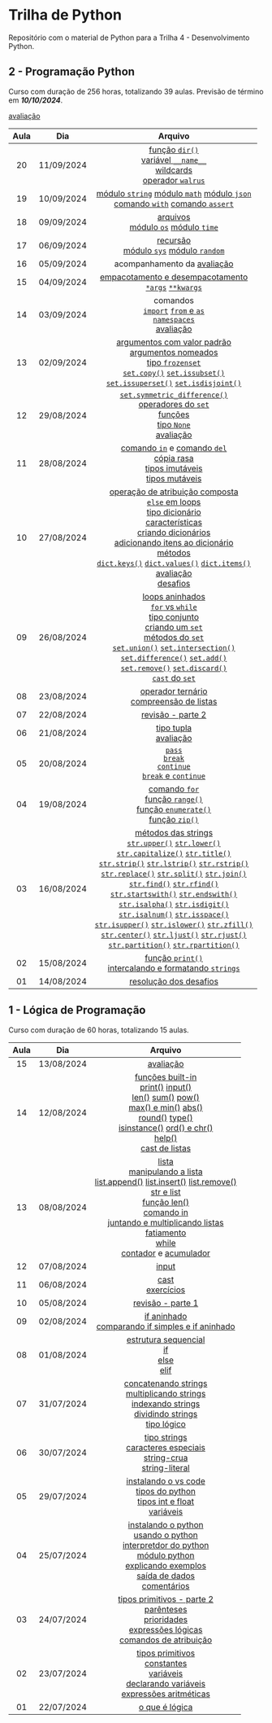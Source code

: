 # Trilha de Python

Repositório com o material de Python para a Trilha 4 - Desenvolvimento Python.

## 2 - Programação Python

Curso com duração de 256 horas, totalizando 39 aulas. Previsão de término em ***10/10/2024***.

[avaliação](2.programacao-python/avaliacao.md)

| Aula | Dia | Arquivo |
| :----: | :----: | :----: |
| 20 | 11/09/2024 | [função `dir()`](2.programacao-python/funcoes-built-in.md#dir)<br>[variável `__name__`](2.programacao-python/modulos.md#variável-__name__-)<br>[wildcards](2.programacao-python/modulos.md#wildcards)<br>[operador `walrus`](2.programacao-python/operador-walrus.md) |
| 19 | 10/09/2024 | [módulo `string`](2.programacao-python/modulos.md#módulo-string) [módulo `math`](2.programacao-python/modulos.md#módulo-math) [módulo `json`](2.programacao-python/modulos.md#módulo-json)<br>[comando `with`](2.programacao-python/arquivos.md#with) [comando `assert`](2.programacao-python/comandos-built-in.md#assert) |
| 18 | 09/09/2024 | [arquivos](2.programacao-python/arquivos.md)<br>[módulo `os`](2.programacao-python/modulos.md#módulo-os) [módulo `time`](2.programacao-python/modulos.md#módulo-time) |
| 17 | 06/09/2024 | [recursão](2.programacao-python/recursao.md)<br>[módulo `sys`](2.programacao-python/modulos.md#módulo-sys) [módulo `random`](2.programacao-python/modulos.md#módulo-random) |
| 16 | 05/09/2024 | acompanhamento da [avaliação](2.programacao-python/avaliacao.md) |
| 15 | 04/09/2024 | [empacotamento e desempacotamento](2.programacao-python/empacotamento-desempacotamento.md)<br>[`*args`](2.programacao-python/funcoes.md#args) [`**kwargs`](2.programacao-python/funcoes.md#kwargs) |
| 14 | 03/09/2024 | comandos<br>[`import`](2.programacao-python/comandos-from-import-as.md#comando-import) [`from` e `as`](2.programacao-python/comandos-from-import-as.md#comandos-from-e-as)<br>[`namespaces`](2.programacao-python/comando-global-namespaces.md)<br>[avaliação](2.programacao-python/avaliacao.md#módulos) |
| 13 | 02/09/2024 | [argumentos com valor padrão](2.programacao-python/funcoes.md#argumentos-com-valor-padrão)<br>[argumentos nomeados](2.programacao-python/funcoes.md#argumentos-nomeados)<br>[tipo `frozenset`](2.programacao-python/tipo-frozenset.md)<br>[`set.copy()`](2.programacao-python/tipo-set.md#setcopy) [`set.issubset()`](2.programacao-python/tipo-set.md#setissubset)<br>[`set.issuperset()`](2.programacao-python/tipo-set.md#setissuperset) [`set.isdisjoint()`](2.programacao-python/tipo-set.md#setisdisjoint) |
| 12 | 29/08/2024 | [`set.symmetric_difference()`](2.programacao-python/tipo-set.md#setsymmetric_difference)<br>[operadores do `set`](2.programacao-python/tipo-set.md#operadores-do-set)<br>[funções](2.programacao-python/funcoes.md)<br>[tipo `None`](2.programacao-python/tipo-none.md)<br>[avaliação](2.programacao-python/avaliacao.md#otimização) |
| 11 | 28/08/2024 | [comando `in`](2.programacao-python/comandos-built-in.md#in) e [comando `del`](2.programacao-python/comandos-built-in.md#del)<br>[cópia rasa](2.programacao-python/copias-rasa-e-profunda.md#cópia-rasa)<br>[tipos imutáveis](2.programacao-python/tipos-mutaveis-imutaveis.md#tipos-imutáveis)<br>[tipos mutáveis](2.programacao-python/tipos-mutaveis-imutaveis.md#tipos-mutáveis) |
| 10 | 27/08/2024 | [operação de atribuição composta](2.programacao-python/tipos-int-float.md#operação-de-atribuição-composta)<br>[`else` em loops](2.programacao-python/estruturas-repeticao.md#else-em-loops)<br>[tipo dicionário](2.programacao-python/tipo-dicionario.md)<br>[características](2.programacao-python/tipo-dicionario.md#características)<br>[criando dicionários](2.programacao-python/tipo-dicionario.md#criando-dicionários)<br>[adicionando itens ao dicionário](2.programacao-python/tipo-dicionario.md#adicionando-itens-ao-dicionário)<br>[métodos](2.programacao-python/tipo-dicionario.md#métodos)<br>[`dict.keys()`](2.programacao-python/tipo-dicionario.md#dictkeys) [`dict.values()`](2.programacao-python/tipo-dicionario.md#dictvalues) [`dict.items()`](2.programacao-python/tipo-dicionario.md#dictitems)<br>[avaliação](2.programacao-python/avaliacao.md#cpfs-inválidos)<br>[desafios](2.programacao-python/desafios.md) |
| 09 | 26/08/2024 | [loops aninhados](2.programacao-python/estruturas-repeticao.md#loops-aninhados)<br>[`for` vs `while`](2.programacao-python/estruturas-repeticao.md#for-vs-while)<br>[tipo conjunto](2.programacao-python/tipo-set.md)<br>[criando um `set`](2.programacao-python/tipo-set.md#criando-um-set)<br>[métodos do `set`](2.programacao-python/tipo-set.md#métodos-do-set)<br>[`set.union()`](2.programacao-python/tipo-set.md#setunion) [`set.intersection()`](2.programacao-python/tipo-set.md#setintersection)<br>[`set.difference()`](2.programacao-python/tipo-set.md#setdifference) [`set.add()`](2.programacao-python/tipo-set.md#setadd)<br>[`set.remove()`](2.programacao-python/tipo-set.md#setremove) [`set.discard()`](2.programacao-python/tipo-set.md#setdiscard)<br>[`cast` do `set`](2.programacao-python/tipo-set.md#cast) |
| 08 | 23/08/2024 | [operador ternário](2.programacao-python/operador-ternario.md)<br>[compreensão de listas](2.programacao-python/compreensao-listas.md) |
| 07 | 22/08/2024 | [revisão - parte 2](2.programacao-python/revisao-parte-2.md) |
| 06 | 21/08/2024 | [tipo tupla](2.programacao-python/tipo-tupla.md)<br>[avaliação](2.programacao-python/avaliacao.md) |
| 05 | 20/08/2024 | [`pass`](2.programacao-python/comandos-built-in.md#pass)<br>[`break`](2.programacao-python/comandos-built-in.md#break)<br>[`continue`](2.programacao-python/comandos-built-in.md#continue)<br>[`break` e `continue`](2.programacao-python/comandos-built-in.md#break-e-continue) |
| 04 | 19/08/2024 | [comando `for`](2.programacao-python/estruturas-repeticao.md#for)<br>[função `range()`](2.programacao-python/funcoes-built-in.md#range)<br>[função `enumerate()`](2.programacao-python/funcoes-built-in.md#enumerate)<br>[função `zip()`](2.programacao-python/funcoes-built-in.md#zip)
| 03 | 16/08/2024 | [métodos das strings](2.programacao-python/tipo-string.md)<br>[`str.upper()`](2.programacao-python/tipo-string.md#strupper) [`str.lower()`](2.programacao-python/tipo-string.md#strlower)<br>[`str.capitalize()`](2.programacao-python/tipo-string.md#strcapitalize) [`str.title()`](2.programacao-python/tipo-string.md#strtitle)<br>[`str.strip()`](2.programacao-python/tipo-string.md#strstrip) [`str.lstrip()`](2.programacao-python/tipo-string.md#strlstrip) [`str.rstrip()`](2.programacao-python/tipo-string.md#strrstrip)<br>[`str.replace()`](2.programacao-python/tipo-string.md#strreplace) [`str.split()`](2.programacao-python/tipo-string.md#strsplit) [`str.join()`](2.programacao-python/tipo-string.md#strjoin)<br>[`str.find()`](2.programacao-python/tipo-string.md#strfind) [`str.rfind()`](2.programacao-python/tipo-string.md#strrfind)<br>[`str.startswith()`](2.programacao-python/tipo-string.md#strstartswith) [`str.endswith()`](2.programacao-python/tipo-string.md#strendswith)<br>[`str.isalpha()`](2.programacao-python/tipo-string.md#strisalpha) [`str.isdigit()`](2.programacao-python/tipo-string.md#strisdigit)<br>[`str.isalnum()`](2.programacao-python/tipo-string.md#strisalnum) [`str.isspace()`](2.programacao-python/tipo-string.md#strisspace)<br>[`str.isupper()`](2.programacao-python/tipo-string.md#strisupper) [`str.islower()`](2.programacao-python/tipo-string.md#strislower) [`str.zfill()`](2.programacao-python/tipo-string.md#strzfill)<br>[`str.center()`](2.programacao-python/tipo-string.md#strcenter) [`str.ljust()`](2.programacao-python/tipo-string.md#strljust) [`str.rjust()`](2.programacao-python/tipo-string.md#strrjust)<br>[`str.partition()`](2.programacao-python/tipo-string.md#strpartition) [`str.rpartition()`](2.programacao-python/tipo-string.md#strrpartition) |
| 02 | 15/08/2024 | [função `print()`](2.programacao-python/funcoes-built-in.md#print)<br>[intercalando e formatando `strings`](2.programacao-python/intercalando-formatando-strings.md)
| 01 | 14/08/2024 | [resolução dos desafios](1.logica-programacao/avaliacao/desafio.md) |

## 1 - Lógica de Programação

Curso com duração de 60 horas, totalizando 15 aulas.

| Aula | Dia | Arquivo |
| :----: | :----: | :----: |
| 15 | 13/08/2024 | [avaliação](1.logica-programacao/avaliacao/desafio.md) |
| 14 | 12/08/2024 | [funções built-in](2.programacao-python/funcoes-built-in.md)<br>[print()](2.programacao-python/funcoes-built-in.md#print) [input()](2.programacao-python/funcoes-built-in.md#input)<br>[len()](1.logica-programacao/comandos-built-in.md#len) [sum()](2.programacao-python/funcoes-built-in.md#sum) [pow()](2.programacao-python/funcoes-built-in.md#pow)<br>[max() e min()](2.programacao-python/funcoes-built-in.md#max-e-min) [abs()](2.programacao-python/funcoes-built-in.md#abs)<br>[round()](2.programacao-python/funcoes-built-in.md#round) [type()](2.programacao-python/funcoes-built-in.md#type)<br>[isinstance()](2.programacao-python/funcoes-built-in.md#isinstance) [ord() e chr()](2.programacao-python/funcoes-built-in.md#ord-e-chr)<br>[help()](2.programacao-python/funcoes-built-in.md#help)<br>[cast de listas](2.programacao-python/tipo-lista.md#cast-de-listas) |
| 13 | 08/08/2024 | [lista](2.programacao-python/tipo-lista.md)<br>[manipulando a lista](2.programacao-python/tipo-lista.md#manipulando-a-lista)<br>[list.append()](2.programacao-python/tipo-lista.md#listappend) [list.insert()](2.programacao-python/tipo-lista.md#listinsert) [list.remove()](2.programacao-python/tipo-lista.md#listpop)<br>[str e list](2.programacao-python/tipo-lista.md#str-e-list)<br>[função len()](2.programacao-python/comandos-built-in.md#len)<br>[comando in](2.programacao-python/comandos-built-in.md#in)<br>[juntando e multiplicando listas](2.programacao-python/tipo-lista.md#juntando-e-multiplicando-listas)<br>[fatiamento](2.programacao-python/tipo-lista.md#fatiamento)<br>[while](2.programacao-python/estruturas-repeticao.md#while)<br>[contador](2.programacao-python/estruturas-repeticao.md#contador) e [acumulador](2.programacao-python/estruturas-repeticao.md#acumulador) |
| 12 | 07/08/2024 | [input](1.logica-programacao/input.md) |
| 11 | 06/08/2024 | [cast](1.logica-programacao/cast.md)<br>[exercícios](1.logica-programacao/revisao-parte-1#exercícios.md) |
| 10 | 05/08/2024 | [revisão - parte 1](1.logica-programacao/revisao-parte-1.md) |
| 09 | 02/08/2024 | [if aninhado](1.logica-programacao/condicionais-if-elif-else.md#if-aninhado)<br>[comparando if simples e if aninhado](1.logica-programacao/condicionais-if-elif-else.md#comparando-if-simples-e-if-aninhado) |
| 08 | 01/08/2024 | [estrutura sequencial](1.logica-programacao/condicionais-if-elif-else.md#estrutura-sequencial)<br>[if](1.logica-programacao/condicionais-if-elif-else.md#if)<br>[else](1.logica-programacao/condicionais-if-elif-else.md#else)<br>[elif](1.logica-programacao/condicionais-if-elif-else.md#elif) |
| 07 | 31/07/2024 | [concatenando strings](2.programacao-python/tipo-string.md#concatenando-strings)<br>[multiplicando strings](2.programacao-python/tipo-string.md#multiplicando-strings)<br>[indexando strings](2.programacao-python/tipo-string.md#indexando-strings)<br>[dividindo strings](2.programacao-python/tipo-string.md#dividindo-strings)<br>[tipo lógico](1.logica-programacao/tipos-python.md#tipo-lógico) |
| 06 | 30/07/2024 | [tipo strings](2.programacao-python/tipo-string.md)<br>[caracteres especiais](2.programacao-python/tipo-string.md#caracteres-especiais)<br>[string-crua](2.programacao-python/tipo-string.md#string-crua)<br>[string-literal](2.programacao-python/tipo-string.md#string-literal) |
| 05 | 29/07/2024 | [instalando o vs code](1.logica-programacao/instalando-vscode.md)<br>[tipos do python](1.logica-programacao/tipos-python.md)<br>[tipos int e float](1.logica-programacao/tipos-python.md#tipos-int-e-float)<br>[variáveis](1.logica-programacao/tipos-python.md#variáveis) |
| 04 | 25/07/2024 | [instalando o python](1.logica-programacao/instalando-python.md)<br>[usando o python](1.logica-programacao/usando-python.md)<br>[interpretdor do python](1.logica-programacao/usando-python.md#interpretador-python)<br>[módulo python](1.logica-programacao/usando-python.md#módulo-python)<br>[explicando exemplos](1.logica-programacao/usando-python.md#explicando-exemplos)<br>[saída de dados](1.logica-programacao/usando-python.md#saída-de-dados)<br>[comentários](1.logica-programacao/usando-python.md#comentários) |
| 03 | 24/07/2024 | [tipos primitivos - parte 2](1.logica-programacao/tipos-primitivos.md)<br>[parênteses](1.logica-programacao/tipos-primitivos.md#parênteses)<br>[prioridades](1.logica-programacao/tipos-primitivos.md#prioridades)<br>[expressões lógicas](1.logica-programacao/tipos-primitivos.md#expressões-lógicas) <br>[comandos de atribuição](1.logica-programacao/tipos-primitivos.md#comandos-de-atribuição) |
| 02 | 23/07/2024 | [tipos primitivos](1.logica-programacao/tipos-primitivos.md)<br>[constantes](1.logica-programacao/tipos-primitivos.md#constantes)<br>[variáveis](1.logica-programacao/tipos-primitivos.md#variáveis)<br>[declarando variáveis](1.logica-programacao/tipos-primitivos.md#declarando-variáveis)<br>[expressões aritméticas](1.logica-programacao/tipos-primitivos.md#expressões-aritméticas) |
| 01 | 22/07/2024 | [o que é lógica](1.logica-programacao/o-que-eh-logica.md) |

